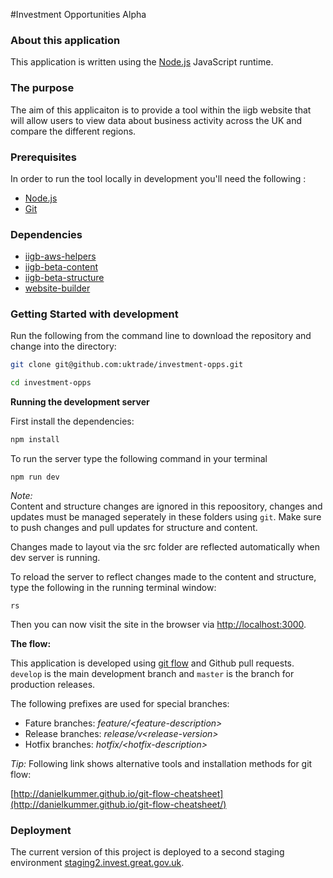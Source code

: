 
#Investment Opportunities Alpha

### About this application

This application is written using the [Node.js](https://nodejs.org/en/) JavaScript runtime.

### The purpose

The aim of this applicaiton is to provide a tool within the iigb website that will allow users to view data about business activity across the UK and compare the different regions.

### Prerequisites

In order to run the tool locally in development you'll need the following :

- [Node.js](https://nodejs.org/en/)
- [Git](https://git-scm.com/downloads) 

### Dependencies

- [iigb-aws-helpers](https://github.com/uktrade/iigb-aws-helpers)
- [iigb-beta-content](https://github.com/uktrade/iigb-beta-content)
- [iigb-beta-structure](https://github.com/uktrade/iigb-beta-structure)
- [website-builder](https://github.com/uktrade/website-builder)

### Getting Started with development

Run the following from the command line to download the repository and change into the directory:

```bash
git clone git@github.com:uktrade/investment-opps.git

cd investment-opps
```

**Running the development server**

First install the dependencies:

```bash
npm install
```

To run the server type the following command in your terminal

```
npm run dev
```

*Note:*  
Content and structure changes are ignored in this repoository, changes and updates must be managed seperately in these folders using `git`. Make sure to push changes and pull updates for structure and content.

Changes made to layout via the src folder are reflected automatically when dev server is running.

To reload the server to reflect changes made to the content and structure, type the following in the running terminal window:

```
rs
```

Then you can now visit the site in the browser via [http://localhost:3000](http://localhost:3000).

**The flow:**

This application is developed using [git flow](http://nvie.com/posts/a-successful-git-branching-model/) and Github pull requests. `develop` is the main development branch and `master` is the branch for production releases.

The following prefixes are used for special branches:

- Fature branches: *feature/\<feature-description\>*
- Release branches: *release/v\<release-version\>*
- Hotfix branches: *hotfix/\<hotfix-description\>*

*Tip:* Following link shows alternative tools and installation methods for git flow:

[http://danielkummer.github.io/git-flow-cheatsheet](http://danielkummer.github.io/git-flow-cheatsheet/)

### Deployment

The current version of this project is deployed to a second staging environment [staging2.invest.great.gov.uk](https://staging2.invest.great.gov.uk).
